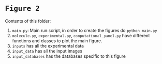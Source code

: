 # `Figure 2`

Contents of this folder:

1. `main.py`: Main run script, in order to create the figures do `python main.py`
2. `molecule.py`, `experimental.py`, `computational_panel.py` have different functions and classes to plot the main figure. 
3. `inputs` has all the experimental data
4. `input_data` has all the input images
5. `input_databases` has the databases specific to this figure
